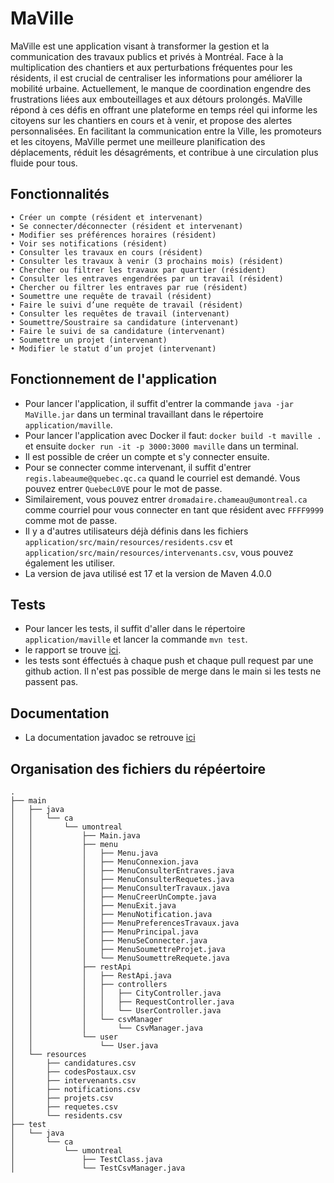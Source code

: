# MaVille

MaVille est une application visant à transformer la gestion et la communication des travaux publics et privés à Montréal. Face à la multiplication des chantiers et aux perturbations fréquentes pour les résidents, il est crucial de centraliser les informations pour améliorer la mobilité urbaine. Actuellement, le manque de coordination engendre des frustrations liées aux embouteillages et aux détours prolongés. MaVille répond à ces défis en offrant une plateforme en temps réel qui informe les citoyens sur les chantiers en cours et à venir, et propose des alertes personnalisées. En facilitant la communication entre la Ville, les promoteurs et les citoyens, MaVille permet une meilleure planification des déplacements, réduit les désagréments, et contribue à une circulation plus fluide pour tous.

## Fonctionnalités

	• Créer un compte (résident et intervenant)
	• Se connecter/déconnecter (résident et intervenant)
	• Modifier ses préférences horaires (résident)
	• Voir ses notifications (résident)
	• Consulter les travaux en cours (résident)
	• Consulter les travaux à venir (3 prochains mois) (résident)
	• Chercher ou filtrer les travaux par quartier (résident)
	• Consulter les entraves engendrées par un travail (résident)
	• Chercher ou filtrer les entraves par rue (résident)
	• Soumettre une requête de travail (résident)
	• Faire le suivi d’une requête de travail (résident)
	• Consulter les requêtes de travail (intervenant)
	• Soumettre/Soustraire sa candidature (intervenant)
	• Faire le suivi de sa candidature (intervenant)
	• Soumettre un projet (intervenant)
	• Modifier le statut d’un projet (intervenant)
 
## Fonctionnement de l'application
- Pour lancer l'application, il suffit d'entrer la commande ```java -jar MaVille.jar``` dans un terminal travaillant dans le répertoire ```application/maville```.
- Pour lancer l'application avec Docker il faut: ```docker build -t maville .``` et ensuite ```docker run -it -p 3000:3000 maville``` dans un terminal.
- Il est possible de créer un compte et s'y connecter ensuite.
- Pour se connecter comme intervenant, il suffit d'entrer ```regis.labeaume@quebec.qc.ca``` quand le courriel est demandé. Vous pouvez entrer ```QuebecL0VE``` pour le mot de passe.
- Similairement, vous pouvez entrer ```dromadaire.chameau@umontreal.ca``` comme courriel pour vous connecter en tant que résident avec ```FFFF9999``` comme mot de passe.
- Il y a d'autres utilisateurs déjà définis dans les fichiers ```application/src/main/resources/residents.csv``` et ```application/src/main/resources/intervenants.csv```, vous pouvez également les utiliser.
- La version de java utilisé est 17 et la version de Maven 4.0.0
  
## Tests

- Pour lancer les tests, il suffit d'aller dans le répertoire ```application/maville``` et lancer la commande ```mvn test```.
- le rapport se trouve [ici](application/maville/target/site/jacoco).
- les tests sont éffectués à chaque push et chaque pull request par une github action. Il n'est pas possible de merge dans le main si les tests ne passent pas.
  
## Documentation

- La documentation javadoc se retrouve [ici](application/maville/javadoc)

## Organisation des fichiers du répéertoire
```
.
├── main
│   ├── java
│   │   └── ca
│   │       └── umontreal
│   │           ├── Main.java
│   │           ├── menu
│   │           │   ├── Menu.java
│   │           │   ├── MenuConnexion.java
│   │           │   ├── MenuConsulterEntraves.java
│   │           │   ├── MenuConsulterRequetes.java
│   │           │   ├── MenuConsulterTravaux.java
│   │           │   ├── MenuCreerUnCompte.java
│   │           │   ├── MenuExit.java
│   │           │   ├── MenuNotification.java
│   │           │   ├── MenuPreferencesTravaux.java
│   │           │   ├── MenuPrincipal.java
│   │           │   ├── MenuSeConnecter.java
│   │           │   ├── MenuSoumettreProjet.java
│   │           │   └── MenuSoumettreRequete.java
│   │           ├── restApi
│   │           │   ├── RestApi.java
│   │           │   ├── controllers
│   │           │   │   ├── CityController.java
│   │           │   │   ├── RequestController.java
│   │           │   │   └── UserController.java
│   │           │   └── csvManager
│   │           │       └── CsvManager.java
│   │           └── user
│   │               └── User.java
│   └── resources
│       ├── candidatures.csv
│       ├── codesPostaux.csv
│       ├── intervenants.csv
│       ├── notifications.csv
│       ├── projets.csv
│       ├── requetes.csv
│       └── residents.csv
├── test
│   └── java
│       └── ca
│           └── umontreal
│               ├── TestClass.java
│               └── TestCsvManager.java
```

